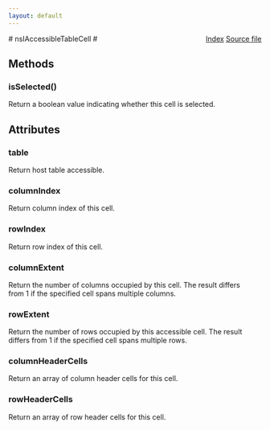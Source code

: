 ```yaml
---
layout: default
---
```

<div class='links' style='float:right'><a href="../index.html">Index</a>
<a href="http://dxr.mozilla.org/mozilla-central/source/accessible/interfaces/nsIAccessibleTable.idl">Source file</a>
</div>
# nsIAccessibleTableCell #

## Methods ##

### isSelected() ###
  
Return a boolean value indicating whether this cell is selected.  
  

## Attributes ##

### table ###
  
Return host table accessible.  
  

### columnIndex ###
  
Return column index of this cell.  
  

### rowIndex ###
  
Return row index of this cell.  
  

### columnExtent ###
  
Return the number of columns occupied by this cell. The result differs  
from 1 if the specified cell spans multiple columns.  
  

### rowExtent ###
  
Return the number of rows occupied by this accessible cell. The result  
differs from 1 if the specified cell spans multiple rows.  
  

### columnHeaderCells ###
  
Return an array of column header cells for this cell.  
  

### rowHeaderCells ###
  
Return an array of row header cells for this cell.  
  
